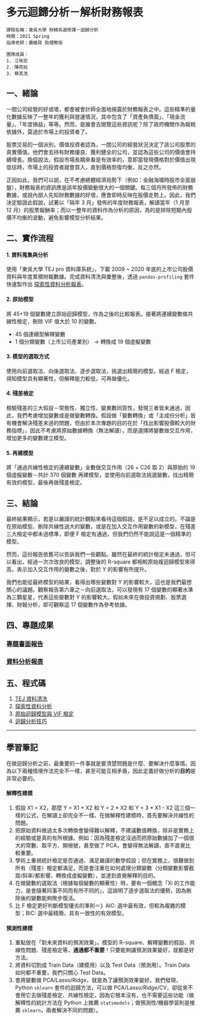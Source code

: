 # 多元迴歸分析－解析財務報表

```
課程名稱：東吳大學 財精系選修課－迴歸分析
時間：2021 Spring
指導老師：蕭維政 助理教授

團隊成員：
1. 江祐宏
2. 陳亮妘
3. 蔡其浩
```

## 一、緒論
一間公司經營的好或壞，都會被會計師全面地揭露於財務報表之中。這些精準的量化數據反映了一整年的獲利與營運情況，其中包含了「資產負債面」、「現金流量」、「年度損益」等等。然而，是誰會去閱覽這些資訊呢？除了政府機關作為報稅依據外，莫過於市場上的投資者了。

股票交易的一個派別，價值投資者認為，一間公司的經營狀況決定了該公司股票的真實價值。他們會去持有財務優良、獲利健全的公司，並認為這些公司的價值會持續增長。換個說法，假設市場長期來看是有效率的，意即當發現價格對於價值出現低估時，市場上的投資者就會買入，直到價格恢復均衡，反之亦然。

正因如此，我們可以說，在不考慮總體經濟局勢下（例如：金融海嘯時股市全面崩盤），財務報表的資訊應是該年股價變動很大的一個關鍵。每三個月所發佈的財務數據，或說內部人先知財務數據的好壞，應會即時反映在股價走勢上。因此，我們決定驗證此假說，試著以「隔年 3 月」發佈的年度財務報表，解讀當年（1 月至 12 月）的股票報酬率；而以一整年的資料作為分析的原因，為的是排除短期內股價不均衡的波動，避免影響模型分析結果。

## 二、實作流程
#### 1. 資料蒐集與分析
使用「東吳大學 TEJ pro 資料庫系統」，下載 2009 ~ 2020 年底的上市公司股價資料與年度累積財報數據。完成資料清洗與彙整後，透過 `pandas-profiling` 套件快速製作出 [探索性資料分析報表](https://alexchiang0208.github.io/RegressionAnalysis-Annual-Return-and-Financial-Index/Report/EDA_report.html)。

#### 2. 原始模型
將 45+19 個變數建立原始迴歸模型，作為之後的比較報表。接著將連續變數做共線性檢定，刪除 VIF 值大於 10 的變數。

* 45 個連續型解釋變數
* 1 個分類變數（上市公司產業別） -> 轉換成 19 個虛擬變數

#### 3. 模型的選取方式
使用向前選取法、向後選取法、逐步選取法，挑選出精簡的模型。經過 F 檢定，得知模型具有顯著性，但解釋能力較低，可再做優化。

#### 4. 殘差檢定
檢驗殘差的三大假設－常態性、獨立性、變異數同質性，發現三者皆未通過，因此，我們考慮增加變數或是做變數轉換。假設做「變數轉換」或「主成份分析」皆有機會解決殘差未過的問題，但由於本次專題的目的在於「找出影響股價較大的財務指標」，因此不考慮將原始數據轉換（無法解讀），而是選擇將變數做交互作用，增加更多的變數建立模型。

#### 5. 再建模型
將「通過共線性檢定的連續變數」全數做交互作用（26 + C26 取 2）與原始的 19 個虛擬變數－共計 370 個變數 再建模型，並使用向前選取法挑選變數，找出精簡有效的模型，最後再做殘差檢定。

## 三、結論
最終結果顯示，若是以嚴謹的統計觀點來看待這個假說，是不足以成立的。不論是在原始模型、刪除共線性過大的變數，或是在加入交互作用變數的新模型，在殘差三大檢定中都未過標準，即便 F 檢定有通過，但我們仍然不能說這是一個精準的模型。

然而，這份報告依舊可以告訴我們一些觀點。雖然在最終的統計檢定未通過，但可以看出，經過一次次改良的模型，調整後的 R-square 都相較原始複迴歸模型來得高，表示加入交互作用的變數之後，對於 Y 的影響有所提升。

我們也能從最終模型的結果，看得出哪些變數對 Y 的影響較大，這也是我們最想關心的議題。觀察報告第六章之－向前選取法，可以發現有 17 個變數的顯著水準為三顆星星，代表這些變數對 Y 的影響較大。假如未來在做投資規劃、股票選擇、財報分析，即可觀察這 17 個變數作為參考依據。

## 四、專題成果

### [專題書面報告](Report/書面報告.pdf)
### [資料分析報表](https://alexchiang0208.github.io/RegressionAnalysis-Annual-Return-and-Financial-Index/Report/EDA_report.html)


## 五、程式碼
1. [TEJ 資料清洗](TEJ_data_clearing.py)
2. [探索性資料分析](EDA_report.ipynb)
3. [原始迴歸模型與 VIF 檢定](origin_model.py)
4. [迴歸分析技巧](regression_analysis.R)

---

## 學習筆記
在做迴歸分析之前，最重要的一件事就是要清楚問題是什麼、要解決什麼事情。因為以下兩種情境作法完全不一樣，甚至可能互相矛盾，因此定義好做分析的**目的**是非常必要的。

#### 解釋性建模
1. 假設 X1 = X2，那麼 Y = X1 + X2 和 Y = 2 * X2 和 Y = 3 * X1 - X2 這三個一樣的公式，在解讀上卻完全不一樣。在做解釋性建模時，首先要解決共線性的問題。
2. 把原始資料做過太多次轉換會變得難以解釋，不建議數值轉換，除非是實務上的經驗或是真的有所根據。例如：因為殘差檢定沒過而把原始數據加了一個很大的常數、取平方、開根號，甚至做了 PCA，會變得無法解讀，直不直覺比較重要。
3. 學術上重視統計檢定是否通過、滿足嚴謹的數學假設；但在實務上，很難做到所有（殘差）檢定都滿足，而是會注重在如何處理分類變數（分類變數影響截距/斜率/都影響、轉換成虛擬變數），並達到直覺解釋的目的。
5. 在做變數的選取法（根據每個變數的顯著性）時，要有一個概念「Xi 的工作能力，是會隨著同事不同而有所不同的」，這說明了逐步選取法的優勢，因為刪除後的變數能夠敗步復活。
6. 比 F 檢定更好判斷模型優劣的準則＝》AIC: 選中最有效，但較為複雜的模型；BIC: 選中最精簡，具有一致性的有效模型。

#### 預測性建模
1. 重點放在「對未來資料的預測效果」。模型的 R-square、解釋變數的假設、共線性問題、殘差檢定等，**通通都不重要**！只要能夠讓預測效果變好，就都是好方法。
2. 將資料切割成 Train Data（建模用）以及 Test Data（預測用）。Train Data 如何都不重要，我們只關心 Test Data。
3. 會將變數做 PCA/Lasso/Ridge，就是為了讓預測效果變好。我們發現，Python `sklearn` 套件的迴歸方法，可以做 PCA/Lasso/Ridge/CV，卻從來不會用它去做殘差檢定、共線性檢定，因為它根本沒有，也不需要這些功能（做解釋性的統計方法在 Python 上推薦 `statsmodels`；做預測性/機器學習則是推薦 `sklearn`，兩者解決不同的問題）。
